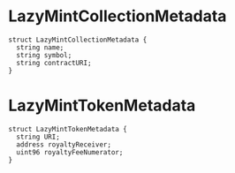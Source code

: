 # LazyMintCollectionMetadata

```solidity
struct LazyMintCollectionMetadata {
  string name;
  string symbol;
  string contractURI;
}
```
# LazyMintTokenMetadata

```solidity
struct LazyMintTokenMetadata {
  string URI;
  address royaltyReceiver;
  uint96 royaltyFeeNumerator;
}
```
